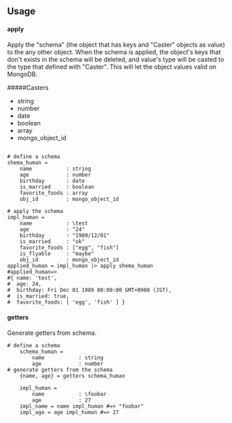 ## Usage

#### apply
Apply the "schema" (the object that has keys and "Caster" objects as value) to the any other object.
When the schema is applied, the object's keys that don't exists in the schema will be deleted, and value's type will be casted to the type that defined with "Caster".
This will let the object values valid on MongoDB.

#####Casters
* string
* number
* date
* boolean
* array
* mongo_object_id

```livescript

# define a schema
shema_human =
    name           : string
    age            : number
    birthday       : date
    is_married     : boolean
    favorite_foods : array
    obj_id         : mongo_object_id

# apply the schema
impl_human =
    name           : \test
    age            : "24"
    birthday       : "1989/12/01"
    is_married     : "ok"
    favorite_foods : ["egg", "fish"]
    is_flyable     : "maybe"
    obj_id         : mongo_object_id
applied_human = impl_human |> apply shema_human
#applied_human=>
#{ name: 'test',
#  age: 24,
#  birthday: Fri Dec 01 1989 00:00:00 GMT+0900 (JST),
#  is_married: true,
#  favorite_foods: [ 'egg', 'fish' ] }
```

#### getters
Generate getters from schema.

```livescript
# define a schema
    schema_human =
        name           : string
        age            : number
# generate getters from the schema
    {name, age} = getters schema_human

    impl_human =
        name           : \foobar
        age            : 27
    impl_name = name impl_human #=> "foobar"
    impl_age = age impl_human #=> 27


```
